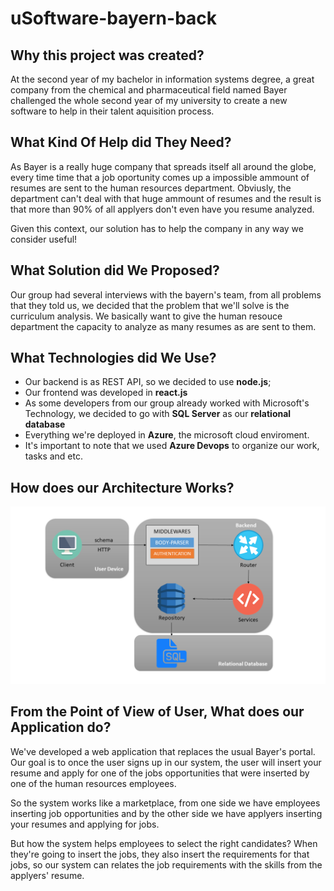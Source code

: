 # uSoftware-bayern-back
## Why this project was created?
At the second year of my bachelor in information systems degree, a great company from the chemical and pharmaceutical field named Bayer challenged the whole second year of my university to create a new software to help in their talent aquisition process.

## What Kind Of Help did They Need?
As Bayer is a really huge company that spreads itself all around the globe, every time time that a job oportunity comes up a impossible ammount of resumes are sent to the human resources department. Obviusly, the department can't deal with that huge ammount of resumes and the result is that more than 90% of all applyers don't even have you resume analyzed.

Given this context, our solution has to help the company in any way we consider useful!

## What Solution did We Proposed?
Our group had several interviews with the bayern's team, from all problems that they told us, we decided that the problem that we'll solve is the curriculum analysis. We basically want to give the human resouce department the capacity to analyze as many resumes as are sent to them.

## What Technologies did We Use?
- Our backend is as REST API, so we decided to use <b>node.js</b>;
- Our frontend was developed in <b>react.js</b>
- As some developers from our group already worked with Microsoft's Technology, we decided to go with <b>SQL Server</b> as our <b>relational database</b>
- Everything we're deployed in <b>Azure</b>, the microsoft cloud enviroment.
- It's important to note that we used <b>Azure Devops</b> to organize our work, tasks and etc.

## How does our Architecture Works?
![Alt text](https://github.com/AlmeidaIgorCarlos/uSoftware-bayer-back/blob/master/files/uSoftware-bayern-back.png)

## From the Point of View of User, What does our Application do?

We've developed a web application that replaces the usual Bayer's portal. Our goal is to once the user signs up in our system, the user will insert your resume and apply for one of the jobs opportunities that were inserted by one of the human resources employees.

So the system works like a marketplace, from one side we have employees inserting job opportunities and by the other side we have applyers inserting your resumes and applying for jobs.

But how the system helps employees to select the right candidates? When they're going to insert the jobs, they also insert the requirements for that jobs, so our system can relates the job requirements with the skills from the applyers' resume.
